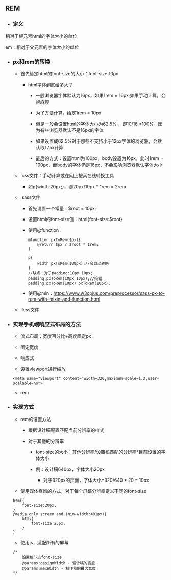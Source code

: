## REM

* ### 定义

相对于根元素html的字体大小的单位

em：相对于父元素的字体大小的单位

* ### px和rem的转换

  * 首先给定html的font-size的大小：font-size:10px

    * html字体到底给多大？

      * 一般浏览器字体默认为16px，如果1rem = 16px;如果手动计算，会很麻烦

      * 为了方便计算，给定1rem = 10px

      * 但是一般会设置html的字体大小为62.5% ，即10/16 \*100%，因为有些浏览器默认不是16px的字体

      * 如果设置成62.5%对于那些不支持小于12px字体的浏览器，会默认取12px计算

      * 最后的方式：设置html为100px，body设置为16px，此时1rem = 100px，而body的字体仍是16px，不会影响浏览器默认字体大小

  * .css文件：手动计算或在网上搜索在线转换工具

    * 如p{width:20px;}，则20px/10px \* 1rem = 2rem

  * .sass文件

    * 首先设置一个常量：$root = 10px;

    * 设置html的font-size值：html{font-size:$root}

    * 使用@function：

      ```
      @function pxToRem($px){
          @return $px / $root * 1rem;
      }

      p{
          width:pxToRem(100px);//会自动转换
      }
      //缺点：对于padding:10px 10px;
      padding:pxToRem(10px 10px);//报错
      padding:pxToRem(10px) pxToRem(10px);
      ```

    * 使用@min：https://www.w3cplus.com/preprocessor/sass-px-to-rem-with-mixin-and-function.html

  * .less文件
* ### 实现手机端响应式布局的方法

  * 流式布局：宽度百分比+高度固定px

  * 固定宽度

  * 响应式

  * 设置viewport进行缩放

  ```
  <meta name="viewport" content="width=320,maximum-scale=1.3,user-scalable=no">
  ```

  * rem
* ### 实现方式

  * rem的设置方法

    * 根据设计稿配置匹配当前分辨率的样式

    * 对于其他的分辨率

      * font-size的大小：其他分辨率/设置稿匹配的分辨率\*目前设置的字体大小

      * 例：设计稿640px，字体大小20px

        * 对于320px的页面，字体大小=320/640 \* 20 = 10px

  * 使用媒体查询的方式，对于每个屏幕分辨率定义不同的font-size

  ```
  html{
      font-size:20px;
  }
  @media only screen and (min-width:401px){
      html{
          font-size:25px;
      }
  }
  ```

  * 使用js，适配所有的屏幕

  ```
  /*
      设置根节点font-size
      @params:designWidth - 设计稿的宽度
      @params:maxWidth - 制作稿的最大宽度
  */
  ```



